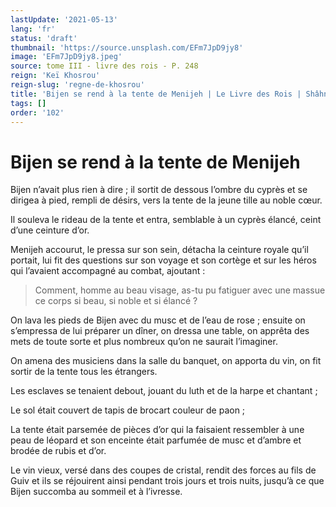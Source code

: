 ```yaml
---
lastUpdate: '2021-05-13'
lang: 'fr'
status: 'draft'
thumbnail: 'https://source.unsplash.com/EFm7JpD9jy8'
image: 'EFm7JpD9jy8.jpeg'
source: tome III - livre des rois - P. 248
reign: 'Keï Khosrou'
reign-slug: 'regne-de-khosrou'
title: 'Bijen se rend à la tente de Menijeh | Le Livre des Rois | Shâhnâmeh'
tags: []
order: '102'
---
```


# Bijen se rend à la tente de Menijeh

Bijen n’avait plus rien à dire ; il sortit de dessous l’ombre du cyprès et se dirigea à pied, rempli de désirs, vers la tente de la jeune tille au noble cœur.

Il souleva le rideau de la tente et entra, semblable à un cyprès élancé, ceint d’une ceinture d’or.

Menijeh accourut, le pressa sur son sein, détacha la ceinture royale qu’il portait, lui fit des questions sur son voyage et son cortège et sur les héros qui l’avaient accompagné au combat, ajoutant :

> Comment, homme au beau visage, as-tu pu fatiguer avec une massue ce corps si beau, si noble et si élancé ?

On lava les pieds de Bijen avec du musc et de l’eau de rose ; ensuite on s’empressa de lui préparer un dîner, on dressa une table, on apprêta des mets de toute sorte et plus nombreux qu’on ne saurait l’imaginer.

On amena des musiciens dans la salle du banquet, on apporta du vin, on fit sortir de la tente tous les étrangers.

Les esclaves se tenaient debout, jouant du luth et de la harpe et chantant ;

Le sol était couvert de tapis de brocart couleur de paon ;

La tente était parsemée de pièces d’or qui la faisaient ressembler à une peau de léopard et son enceinte était parfumée de musc et d’ambre et brodée de rubis et d’or.

Le vin vieux, versé dans des coupes de cristal, rendit des forces au fils de Guiv et ils se réjouirent ainsi pendant trois jours et trois nuits, jusqu’à ce que Bijen succomba au sommeil et à l’ivresse.
